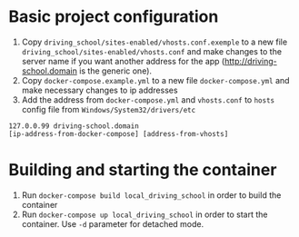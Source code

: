 # Basic project configuration

1. Copy `driving_school/sites-enabled/vhosts.conf.exemple` to a new file `driving_school/sites-enabled/vhosts.conf` and make changes to the server name if you want another address for the app (http://driving-school.domain is the generic one).
2. Copy `docker-compose.example.yml` to a new file `docker-compose.yml` and make necessary changes to ip addresses
3. Add the address from `docker-compose.yml` and `vhosts.conf` to `hosts` config file from `Windows/System32/drivers/etc`
```
127.0.0.99 driving-school.domain
[ip-address-from-docker-compose] [address-from-vhosts]
```

# Building and starting the container

1. Run `docker-compose build local_driving_school` in order to build the container
2. Run `docker-compose up local_driving_school` in order to start the container. Use `-d` parameter for detached mode.